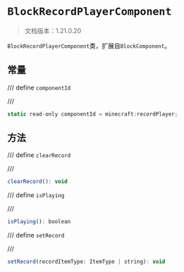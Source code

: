 # `BlockRecordPlayerComponent`

> 文档版本：1.21.0.20

`BlockRecordPlayerComponent`类，扩展自`BlockComponent`。

## 常量

/// define
`componentId`


///

```js
static read-only componentId = minecraft:recordPlayer;
```


## 方法

/// define
`clearRecord`


///

```js
clearRecord(): void
```


/// define
`isPlaying`


///

```js
isPlaying(): boolean
```


/// define
`setRecord`


///

```js
setRecord(recordItemType: ItemType | string): void
```

